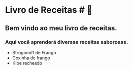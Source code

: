 # Livro de Receitas # 🐔
## Bem vindo ao meu livro de receitas.

### Aqui você aprenderá diversas receitas saborosas.
* Strogonoff de Frango
* Coxinha de frango
* Kibe recheado


